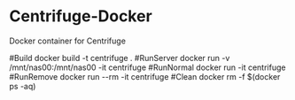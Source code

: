 # Centrifuge-Docker
Docker container for Centrifuge

#Build
docker build -t centrifuge .
#RunServer
docker run -v /mnt/nas00:/mnt/nas00 -it centrifuge
#RunNormal
docker run -it centrifuge
#RunRemove
docker run --rm -it centrifuge
#Clean
docker rm -f $(docker ps -aq)

